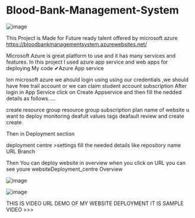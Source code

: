 # Blood-Bank-Management-System

![image](https://user-images.githubusercontent.com/79088745/155879686-f44c8e29-f936-41a0-abac-d3c2d51bff1e.png)

This Project is Made for Future ready talent offered by microsoft azure https://bloodbankmanagementsystem.azurewebsites.net/

Microsoft Azure is great platform to use and it has many services and features. In this project I used azure app service and web apps for deploying My code ✔Azure App service

Ion microsoft azure we ahould login using using our credentials ,we should have free trail account or we can claim student account subscription After login in App Service click on Create Appservice and then fill the nedded details as follows.....

create resource group resource group subscription plan name of website u want to deploy monitoring deafult values tags deafault review and create create

Then in Deployment section

deployment centre >settings fill the needed details like repository name URL Branch

Then You can deploy website in overview when you click on URL you can see youre websiteDeployment_centre Overview

![image](https://user-images.githubusercontent.com/79088745/153249493-6b568a99-5770-4aae-ba13-38a288d6ee6f.png)


![image](https://user-images.githubusercontent.com/79088745/153249587-b882ab70-bfcc-457a-9a65-0565f8951d04.png)

THIS IS VIDEO URL DEMO OF MY WEBSITE DEPLOYMENT IT IS SAMPLE VIDEO >>>
